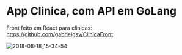 # App Clinica, com API em GoLang

Front feito em React para clinicas: https://github.com/gabrielgsv/ClinicaFront

![2018-08-18_15-34-54](https://user-images.githubusercontent.com/39222640/44302314-4b162180-a2fc-11e8-8f80-b205397c766d.gif)
